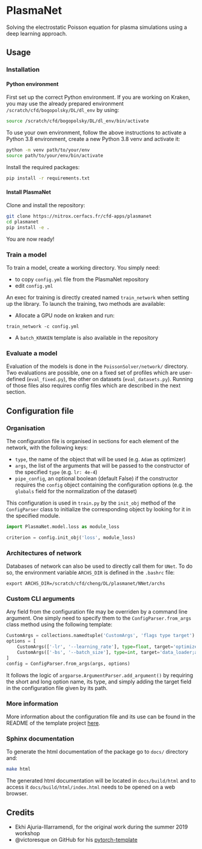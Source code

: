# PlasmaNet

Solving the electrostatic Poisson equation for plasma simulations using a deep learning approach.

## Usage

### Installation

#### Python environment

First set up the correct Python environment. If you are working on Kraken, you may use the already prepared
environment `/scratch/cfd/bogopolsky/DL/dl_env` by using:

```bash
source /scratch/cfd/bogopolsky/DL/dl_env/bin/activate
```

To use your own environment, follow the above instructions to activate a Python 3.8 environment, create a new 
Python 3.8 venv and activate it:

```bash
python -m venv path/to/your/env  
source path/to/your/env/bin/activate
```

Install the required packages:

```bash
pip install -r requirements.txt
```

#### Install PlasmaNet

Clone and install the repository:

```bash
git clone https://nitrox.cerfacs.fr/cfd-apps/plasmanet
cd plasmanet  
pip install -e .
```

You are now ready!

### Train a model

To train a model, create a working directory. You simply need:

- to copy `config.yml` file from the PlasmaNet repository
- edit `config.yml`

An exec for training is directly
created named `train_network` when setting up the library. To launch the training, two methods are available:

- Allocate a GPU node on kraken and run:

```shell
train_network -c config.yml
```

- A `batch_KRAKEN` template is also available in the repository

### Evaluate a model

Evaluation of the models is done in the `PoissonSolver/network/` directory.
Two evaluations are possible, one on a fixed set of profiles which are user-defined (`eval_fixed.py`), the other on datasets (`eval_datasets.py`). Running of those files also requires config files which are described in the next section.

## Configuration file

### Organisation

The configuration file is organised in sections for each element of the network, with the following keys:

- `type`, the name of the object that will be used (e.g. `Adam` as optimizer)
- `args`, the list of the arguments that will be passed to the constructor of the specified `type` (e.g. `lr: 4e-4`)
- `pipe_config`, an optional boolean (default False) if the constructor requires the `config` object containing the 
configuration options (e.g. the `globals` field for the normalization of the dataset)

This configuration is used in `train.py` by the `init_obj` method of the `ConfigParser` class to initialize 
the corresponding object by looking for it in the specified module.

```python
import PlasmaNet.model.loss as module_loss

criterion = config.init_obj('loss', module_loss)
```

### Architectures of network

Databases of network can also be used to directly call them for `UNet`. To do so, the
environment variable `ARCHS_DIR` is defined in the `.bashrc` file:

```shell
export ARCHS_DIR=/scratch/cfd/cheng/DL/plasmanet/NNet/archs
```

### Custom CLI arguments

Any field from the configuration file may be overriden by a command line argument. 
One simply need to specify them to the `ConfigParser.from_args` class method using the following template:

```python
CustomArgs = collections.namedtuple('CustomArgs', 'flags type target')
options = [
    CustomArgs(['-lr', '--learning_rate'], type=float, target='optimizer;args;lr'),
    CustomArgs(['-bs', '--batch_size'], type=int, target='data_loader;args;batch_size')
]
config = ConfigParser.from_args(args, options)
```

It follows the logic of `argparse.ArgumentParser.add_argument()` by requiring the short and long option name, its type, 
and simply adding the target field in the configuration file given by its path.

### More information

More information about the configuration file and its use can be found in the README of the template project
[here](https://github.com/victoresque/pytorch-template).

### Sphinx documentation

To generate the html documentation of the package go to `docs/` directory and:

```bash
make html
```

The generated html documentation will be located in `docs/build/html` and to access it `docs/build/html/index.html` needs to be opened on a web browser.

## Credits

- Ekhi Ajuria-Illarramendi, for the original work during the summer 2019 workshop
- @victoresque on GitHub for his [pytorch-template](https://github.com/victoresque/pytorch-template)
